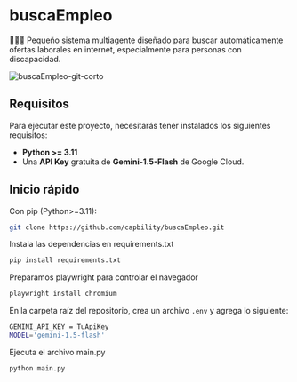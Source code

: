 # buscaEmpleo

👷👷‍♀️ Pequeño sistema multiagente diseñado para buscar automáticamente ofertas laborales en internet, especialmente para personas con discapacidad.

![buscaEmpleo-git-corto](https://github.com/user-attachments/assets/ce96b339-b407-4f0a-8da8-312d0d84833d)

## Requisitos

Para ejecutar este proyecto, necesitarás tener instalados los siguientes requisitos:

- **Python >= 3.11**
- Una **API Key** gratuita de **Gemini-1.5-Flash** de Google Cloud.


## Inicio rápido

Con pip (Python>=3.11):

```bash
git clone https://github.com/capbility/buscaEmpleo.git
```

Instala las dependencias en requirements.txt

```bash
pip install requirements.txt
```

Preparamos playwright para controlar el navegador

```bash
playwright install chromium
```

En la carpeta raíz del repositorio, crea un archivo `.env` y agrega lo siguiente:

```bash
GEMINI_API_KEY = TuApiKey
MODEL='gemini-1.5-flash'
```

Ejecuta el archivo main.py

```bash
python main.py
```

